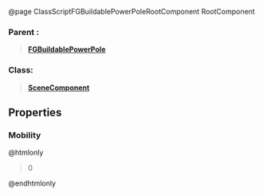 @page ClassScriptFGBuildablePowerPoleRootComponent RootComponent
### Parent :
<b><a href="_class_script_f_g_buildable_power_pole.html"><blockquote>FGBuildablePowerPole</blockquote></a></b>
### Class:
<b><a href="_class_script_scene_component.html"><blockquote>SceneComponent</blockquote></a></b>
## Properties
### Mobility
@htmlonly
<blockquote>0</blockquote>
@endhtmlonly


